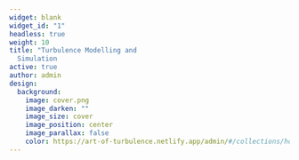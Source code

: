 ```yaml
---
widget: blank
widget_id: "1"
headless: true
weight: 10
title: "Turbulence Modelling and
  Simulation                                                           "
active: true
author: admin
design:
  background:
    image: cover.png
    image_darken: ""
    image_size: cover
    image_position: center
    image_parallax: false
    color: https://art-of-turbulence.netlify.app/admin/#/collections/home
---
```

